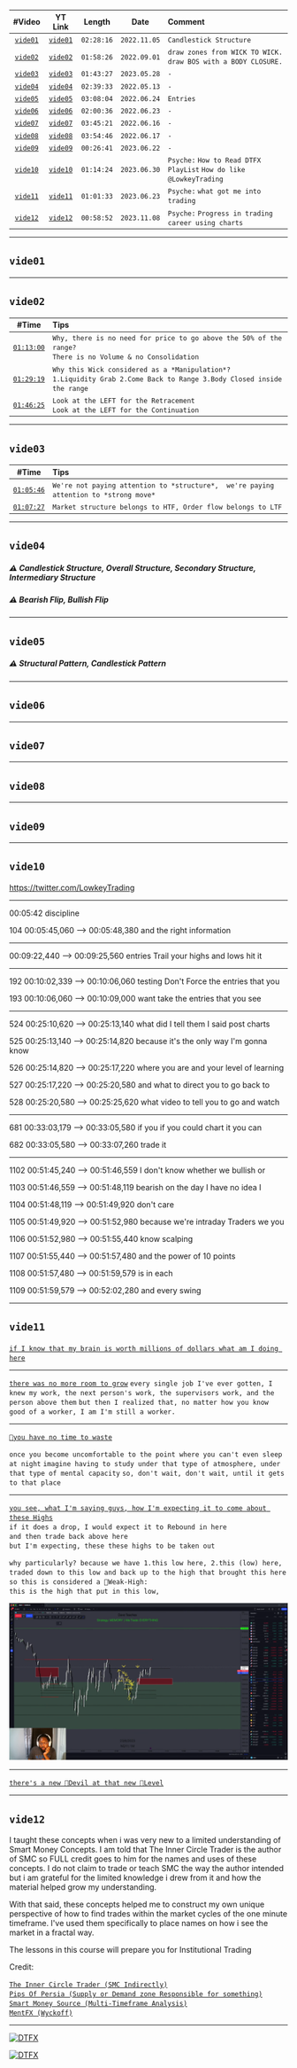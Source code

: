 | #Video | YT Link | Length | Date | Comment | 
| :---: | :---: | :---: | :---: | :--- |
| [`vide01`](#vide01) | [`vide01`](https://www.youtube.com/watch?v=y4rE-jVqrRY) | `02:28:16` | `2022.11.05` | `Candlestick Structure ` |
| [`vide02`](#vide02) | [`vide02`](https://www.youtube.com/watch?v=Xw1CG5HWVts) | `01:58:26` | `2022.09.01` | `draw zones from WICK TO WICK.` <br/> `draw BOS with a BODY CLOSURE. ` |
| [`vide03`](#vide03) | [`vide03`](https://www.youtube.com/watch?v=-O1_MSMVBPc) | `01:43:27` | `2023.05.28` | `-` |
| [`vide04`](#vide04) | [`vide04`](https://www.youtube.com/watch?v=1Vug-H3r88c) | `02:39:33` | `2022.05.13` | `-` |
| [`vide05`](#vide05) | [`vide05`](https://www.youtube.com/watch?v=x4X7srbXf1k) | `03:08:04` | `2022.06.24` | `Entries` |
| [`vide06`](#vide06) | [`vide06`](https://www.youtube.com/watch?v=Du5ywps8cyI) | `02:00:36` | `2022.06.23` | `-` |
| [`vide07`](#vide07) | [`vide07`](https://www.youtube.com/watch?v=NL5DO8mJPsc) | `03:45:21` | `2022.06.16` | `-` |
| [`vide08`](#vide08) | [`vide08`](https://www.youtube.com/watch?v=VV0teyLZWi0) | `03:54:46` | `2022.06.17` | `-` |
| [`vide09`](#vide09) | [`vide09`](https://www.youtube.com/watch?v=hqX91iZo5_g) | `00:26:41` | `2023.06.22` | `-` |
| [`vide10`](#vide10) | [`vide10`](https://www.youtube.com/watch?v=RoLhvoEPXsQ) | `01:14:24` | `2023.06.30` | `Psyche:` `How to Read DTFX PlayList` `How do like @LowkeyTrading`|
| [`vide11`](#vide11) | [`vide11`](https://www.youtube.com/watch?v=ntyP_urAuZM) | `01:01:33` | `2023.06.23` | `Psyche:` `what got me into trading` |
| [`vide12`](#vide12) | [`vide12`](https://www.youtube.com/watch?v=BGV57yOxkig) | `00:58:52` | `2023.11.08` | `Psyche:` `Progress in trading career using charts` |

___  
## `vide01`
___  
## `vide02`
| #Time | Tips |
| :---: | :--- |
| [`01:13:00`](https://www.youtube.com/watch?v=Xw1CG5HWVts#t=01h13m00s) | `Why, there is no need for price to go above the 50% of the range?` <br/> `There is no Volume & no Consolidation` |
| [`01:29:19`](https://www.youtube.com/watch?v=Xw1CG5HWVts#t=01h29m19s) | `Why this Wick considered as a *Manipulation*?` <br/> `1.Liquidity Grab 2.Come Back to Range 3.Body Closed inside the range` |
| [`01:46:25`](https://www.youtube.com/watch?v=Xw1CG5HWVts#t=01h46m25s) | `Look at the LEFT for the Retracement` <br/> `Look at the LEFT for the Continuation` |
___  
## `vide03`
| #Time | Tips |
| :---: | :--- |
| [`01:05:46`](https://www.youtube.com/watch?v=-O1_MSMVBPc#t=01h05m46s) | `We're not paying attention to *structure*,  we're paying attention to *strong move*` |
| [`01:07:27`](https://www.youtube.com/watch?v=-O1_MSMVBPc#t=01h07m27s) | `Market structure belongs to HTF, Order flow belongs to LTF` |
___  
## `vide04`  
##### ⚠️ Candlestick Structure, Overall Structure, Secondary Structure, Intermediary Structure
##### ⚠️ Bearish Flip, Bullish Flip
___  
## `vide05`  
##### ⚠️ Structural Pattern, Candlestick Pattern
___  
## `vide06`  
___  
## `vide07`  
___  
## `vide08`  
___  
## `vide09`  
___  
## `vide10`  
https://twitter.com/LowkeyTrading

___
00:05:42
discipline

104
00:05:45,060 --> 00:05:48,380
and the right information
___


00:09:22,440 --> 00:09:25,560
entries Trail your highs and lows hit it

___

192
00:10:02,339 --> 00:10:06,060
testing Don't Force the entries that you

193
00:10:06,060 --> 00:10:09,000
want take the entries that you see
___



524
00:25:10,620 --> 00:25:13,140
what did I tell them I said post charts

525
00:25:13,140 --> 00:25:14,820
because it's the only way I'm gonna know

526
00:25:14,820 --> 00:25:17,220
where you are and your level of learning

527
00:25:17,220 --> 00:25:20,580
and what to direct you to go back to

528
00:25:20,580 --> 00:25:25,620
what video to tell you to go and watch
___




681
00:33:03,179 --> 00:33:05,580
if you if you could chart it you can

682
00:33:05,580 --> 00:33:07,260
trade it
___


1102
00:51:45,240 --> 00:51:46,559
I don't know whether we bullish or

1103
00:51:46,559 --> 00:51:48,119
bearish on the day I have no idea I

1104
00:51:48,119 --> 00:51:49,920
don't care

1105
00:51:49,920 --> 00:51:52,980
because we're intraday Traders we you

1106
00:51:52,980 --> 00:51:55,440
know scalping

1107
00:51:55,440 --> 00:51:57,480
and the power of 10 points

1108
00:51:57,480 --> 00:51:59,579
is in each

1109
00:51:59,579 --> 00:52:02,280
and every swing
___  
## `vide11`  
[`if I know that my brain is worth millions of dollars what am I doing here`](https://www.youtube.com/watch?v=ntyP_urAuZM#t=00h04m42s)
___
[`there was no more room to grow`](https://www.youtube.com/watch?v=ntyP_urAuZM#t=00h05m42s)
`every single job I've ever gotten, I knew my work, the next person's work, the supervisors work, and the person above them`
`but then I realized that, no matter how you know good of a worker, I am I'm still a worker.`
___
[`🔴you have no time to waste`](https://www.youtube.com/watch?v=ntyP_urAuZM#t=00h13m24s)

`once you become uncomfortable to the point where you can't even sleep at night`
`imagine having to study under that type of atmosphere, under that type of mental capacity`
`so, don't wait, don't wait, until it gets to that place`
___
[`you see, what I'm saying guys, how I'm expecting it to come about these Highs`](https://www.youtube.com/watch?v=ntyP_urAuZM#t=00h15m03s)  
`if it does a drop, I would expect it to Rebound in here`    
`and then trade back above here`   
`but I'm expecting, these these highs to be taken out`  

`why particularly? because we have 1.this low here, 2.this (low) here, traded down to this low and back up to the high that brought this here`  
`so this is considered a 🔴Weak-High:`  
`this is the high that put in this low, `  

[![DTFX](pic/Video%2011%2015-24%20screenshot.png)](https://www.youtube.com/watch?v=ntyP_urAuZM#t=00h15m01s)
___
[`there's a new 🔴Devil at that new 🔴Level`](https://www.youtube.com/watch?v=ntyP_urAuZM#t=00h42m05s)
___  
## `vide12`  
I taught these concepts when i was very new to a limited understanding of Smart Money Concepts. 
I am told that The Inner Circle Trader is the author of SMC so FULL credit goes to him for the names and uses of these concepts. I do not claim to trade or teach SMC the way the author intended but i am grateful for the limited knowledge i drew from it and how the material helped grow my understanding. 

With that said, these concepts helped me to construct my own unique perspective of how to find trades within the market cycles of the one minute timeframe. I've used them specifically to place names on how i see the market in a fractal way. 

The lessons in this course will prepare you for Institutional Trading 


Credit: 

[`The Inner Circle Trader (SMC Indirectly)`](https://www.youtube.com/@InnerCircleTrader)  
[`Pips Of Persia (Supply or Demand zone Responsible for something)`](https://www.youtube.com/@PipsOfPersia)  
[`Smart Money Source (Multi-Timeframe Analysis)`](https://www.youtube.com/c/SmartMoneySource)  
[`MentFX (Wyckoff)`](https://www.youtube.com/@mentfx)  
___  








[![DTFX](http://img.youtube.com/vi/BGV57yOxkig/0.jpg)](http://www.youtube.com/watch?v=BGV57yOxkig "DTFX")

[![DTFX](http://img.youtube.com/vi/BGV57yOxkig/0.jpg)](http://www.youtube.com/watch?v=BGV57yOxkig#t=00h15m00s "DTFX")


